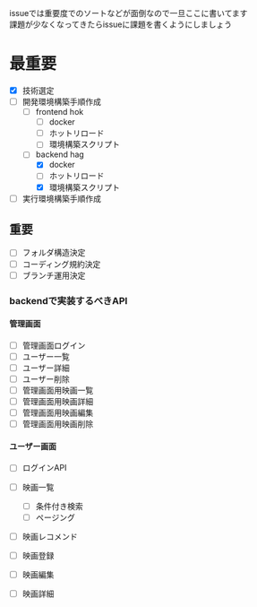 issueでは重要度でのソートなどが面倒なので一旦ここに書いてます  
課題が少なくなってきたらissueに課題を書くようにしましょう


# 最重要

- [x] 技術選定
- [ ] 開発環境構築手順作成
  - [ ] frontend hok
    - [ ] docker
    - [ ] ホットリロード
    - [ ] 環境構築スクリプト
  - [ ] backend hag
    - [x] docker
    - [ ] ホットリロード
    - [x] 環境構築スクリプト
- [ ] 実行環境構築手順作成

## 重要
- [ ] フォルダ構造決定
- [ ] コーディング規約決定
- [ ] ブランチ運用決定

### backendで実装するべきAPI

#### 管理画面
- [ ] 管理画面ログイン
- [ ] ユーザー一覧
- [ ] ユーザー詳細
- [ ] ユーザー削除
- [ ] 管理画面用映画一覧
- [ ] 管理画面用映画詳細
- [ ] 管理画面用映画編集
- [ ] 管理画面用映画削除

#### ユーザー画面
- [ ] ログインAPI
- [ ] 映画一覧
  - [ ] 条件付き検索
  - [ ] ページング
- [ ] 映画レコメンド
- [ ] 映画登録
- [ ] 映画編集
- [ ] 映画詳細

